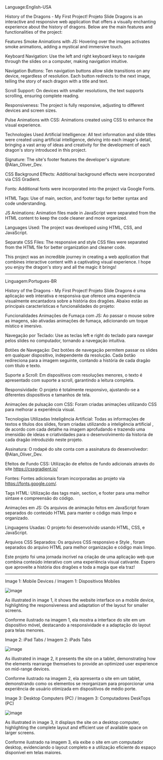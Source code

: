 Language:English-USA

History of the Dragons - My First Project!
Projeto Slide Dragons is an interactive and responsive web application that offers a visually enchanting experience about the history of dragons. Below are the main features and functionalities of the project:

Features
Smoke Animations with JS: Hovering over the images activates smoke animations, adding a mystical and immersive touch.

Keyboard Navigation: Use the left and right keyboard keys to navigate through the slides on a computer, making navigation intuitive.

Navigation Buttons: Ten navigation buttons allow slide transitions on any device, regardless of resolution. Each button redirects to the next image, telling the story of each dragon with a title and text.

Scroll Support: On devices with smaller resolutions, the text supports scrolling, ensuring complete reading.

Responsiveness: The project is fully responsive, adjusting to different devices and screen sizes.

Pulse Animations with CSS: Animations created using CSS to enhance the visual experience.

Technologies Used
Artificial Intelligence: All text information and slide titles were created using artificial intelligence, delving into each image's detail, bringing a vast array of ideas and creativity for the development of each dragon's story introduced in this project.

Signature: The site's footer features the developer's signature: @Alan_Oliver_Dev.

CSS Background Effects: Additional background effects were incorporated via CSS Gradient.

Fonts: Additional fonts were incorporated into the project via Google Fonts.

HTML Tags: Use of main, section, and footer tags for better syntax and code understanding.

JS Animations: Animation files made in JavaScript were separated from the HTML content to keep the code cleaner and more organized.

Languages Used: The project was developed using HTML, CSS, and JavaScript.

Separate CSS Files: The responsive and style CSS files were separated from the HTML file for better organization and cleaner code.

This project was an incredible journey in creating a web application that combines interactive content with a captivating visual experience. I hope you enjoy the dragon's story and all the magic it brings!

--------------------------------------------------------------------------------------------------------------------------------------------------------------------------------------------------------------------

Linguagem:Portugues-BR

History of the Dragons - My First Project!
Projeto Slide Dragons é uma aplicação web interativa e responsiva que oferece uma experiência visualmente encantadora sobre a história dos dragões. Abaixo estão as principais características e funcionalidades do projeto:

Funcionalidades
Animações de Fumaça com JS: Ao passar o mouse sobre as imagens, são ativadas animações de fumaça, adicionando um toque místico e imersivo.

Navegação por Teclado: Use as teclas left e right do teclado para navegar pelos slides no computador, tornando a navegação intuitiva.

Botões de Navegação: Dez botões de navegação permitem passar os slides em qualquer dispositivo, independente da resolução. Cada botão redireciona para a imagem seguinte, contando a história de cada dragão com título e texto.

Suporte a Scroll: Em dispositivos com resoluções menores, o texto é apresentado com suporte a scroll, garantindo a leitura completa.

Responsividade: O projeto é totalmente responsivo, ajustando-se a diferentes dispositivos e tamanhos de tela.

Animações de pulsação com CSS: Foram criadas animações utilizando CSS para melhorar a experiência visual.

Tecnologias Utilizadas
Inteligência Artificial: Todas as informações de textos e titulos dos slides, foram criadas utilizando a inteligência artificial , de acordo com cada detalhe na imagem aprofudando e trazendo uma imensidão de ideias e criatividades para o desenvolvimento da historia de cada dragão introduzido neste projeto.

Assinatura: O rodapé do site conta com a assinatura do desenvolvedor: @Alan_Oliver_Dev.

Efeitos de Fundo CSS: Utilização de efeitos de fundo adicionais através do site https://cssgradient.io/

Fontes: Fontes adicionais foram incorporadas ao projeto via https://fonts.google.com/.

Tags HTML: Utilização das tags main, section, e footer para uma melhor sintaxe e compreensão do código.

Animações em JS: Os arquivos de animação feitos em JavaScript foram separados do conteúdo HTML para manter o código mais limpo e organizado.

Linguagens Usadas: O projeto foi desenvolvido usando HTML, CSS, e JavaScript.

Arquivos CSS Separados: Os arquivos CSS responsivo e Style , foram separados do arquivo HTML para melhor organização e código mais limpo.

Este projeto foi uma jornada incrível na criação de uma aplicação web que combina conteúdo interativo com uma experiência visual cativante. Espero que aproveite a história dos dragões e toda a magia que ela traz!

------------------------------------------------------------------------------------------------------------------------------------------------------------------------------------------------------------------------

Image 1: Mobile Devices / Imagem 1: Dispositivos Mobiles

![image](https://github.com/user-attachments/assets/209ef808-a351-4382-a671-28c6fc9fa0e8)

As illustrated in image 1, it shows the website interface on a mobile device, highlighting the responsiveness and adaptation of the layout for smaller screens.

Conforme ilustrado na imagem 1, ela mostra a interface do site em um dispositivo móvel, destacando a responsividade e a adaptação do layout para telas menores.

Image 2: iPad Tabs / Imagem 2: iPads Tabs

![image](https://github.com/user-attachments/assets/730c6aa6-0ce3-4c26-bd3c-25a4c5307756)

As illustrated in image 2, it presents the site on a tablet, demonstrating how the elements rearrange themselves to provide an optimized user experience on mid-range devices.

Conforme ilustrado na imagem 2, ela apresenta o site em um tablet, demonstrando como os elementos se reorganizam para proporcionar uma experiência de usuário otimizada em dispositivos de médio porte.

Image 3: Desktop Computers (PC) / Imagem 3: Computadores DeskTops (PC)

![image](https://github.com/user-attachments/assets/74f99aae-5153-49a6-895f-52997b9a7e42)

As illustrated in image 3, it displays the site on a desktop computer, highlighting the complete layout and efficient use of available space on larger screens.

Conforme ilustrado na imagem 3, ela exibe o site em um computador desktop, evidenciando o layout completo e a utilização eficiente do espaço disponível em telas maiores. 
